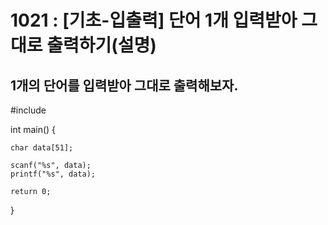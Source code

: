 # 1021 : [기초-입출력] 단어 1개 입력받아 그대로 출력하기(설명)

## 1개의 단어를 입력받아 그대로 출력해보자.

#include <iostream>

int main() {
	
	char data[51];

	scanf("%s", data);
	printf("%s", data);

	return 0;
}